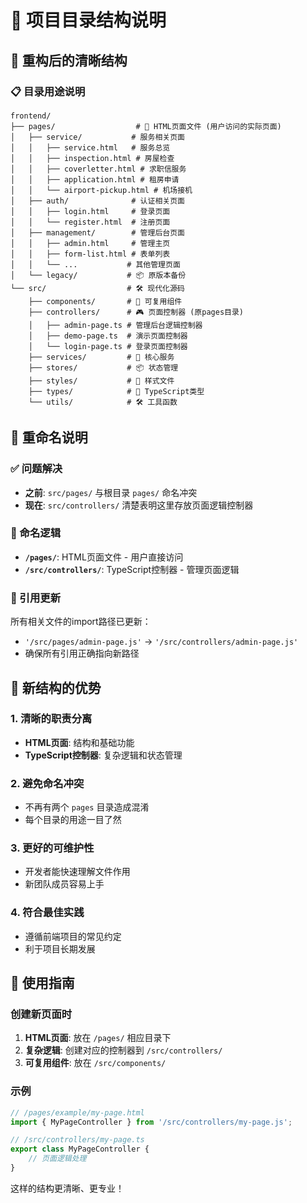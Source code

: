 # 📁 项目目录结构说明

## 🎯 重构后的清晰结构

### 📋 目录用途说明

```
frontend/
├── pages/                  # 📄 HTML页面文件 (用户访问的实际页面)
│   ├── service/           # 服务相关页面
│   │   ├── service.html   # 服务总览
│   │   ├── inspection.html # 房屋检查
│   │   ├── coverletter.html # 求职信服务
│   │   ├── application.html # 租房申请
│   │   └── airport-pickup.html # 机场接机
│   ├── auth/              # 认证相关页面
│   │   ├── login.html     # 登录页面
│   │   └── register.html  # 注册页面
│   ├── management/        # 管理后台页面
│   │   ├── admin.html     # 管理主页
│   │   ├── form-list.html # 表单列表
│   │   └── ...           # 其他管理页面
│   └── legacy/           # 📦 原版本备份
└── src/                  # 🛠️ 现代化源码
    ├── components/       # 🧩 可复用组件
    ├── controllers/      # 🎮 页面控制器 (原pages目录)
    │   ├── admin-page.ts # 管理后台逻辑控制器
    │   ├── demo-page.ts  # 演示页面控制器
    │   └── login-page.ts # 登录页面控制器
    ├── services/         # 🔧 核心服务
    ├── stores/           # 📦 状态管理
    ├── styles/           # 🎨 样式文件
    ├── types/            # 📝 TypeScript类型
    └── utils/            # 🛠️ 工具函数
```

## 🔄 重命名说明

### ✅ 问题解决
- **之前**: `src/pages/` 与根目录 `pages/` 命名冲突
- **现在**: `src/controllers/` 清楚表明这里存放页面逻辑控制器

### 📝 命名逻辑
- **`/pages/`**: HTML页面文件 - 用户直接访问
- **`/src/controllers/`**: TypeScript控制器 - 管理页面逻辑

### 🔗 引用更新
所有相关文件的import路径已更新：
- `'/src/pages/admin-page.js'` → `'/src/controllers/admin-page.js'`
- 确保所有引用正确指向新路径

## 🎯 新结构的优势

### 1. **清晰的职责分离**
- **HTML页面**: 结构和基础功能
- **TypeScript控制器**: 复杂逻辑和状态管理

### 2. **避免命名冲突**
- 不再有两个 `pages` 目录造成混淆
- 每个目录的用途一目了然

### 3. **更好的可维护性**
- 开发者能快速理解文件作用
- 新团队成员容易上手

### 4. **符合最佳实践**
- 遵循前端项目的常见约定
- 利于项目长期发展

## 🚀 使用指南

### 创建新页面时
1. **HTML页面**: 放在 `/pages/` 相应目录下
2. **复杂逻辑**: 创建对应的控制器到 `/src/controllers/`
3. **可复用组件**: 放在 `/src/components/`

### 示例
```typescript
// /pages/example/my-page.html
import { MyPageController } from '/src/controllers/my-page.js';

// /src/controllers/my-page.ts
export class MyPageController {
    // 页面逻辑处理
}
```

这样的结构更清晰、更专业！
